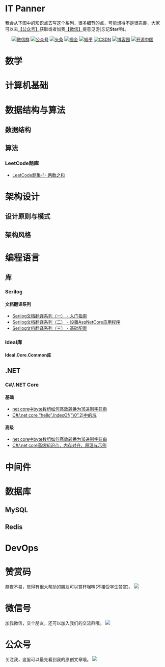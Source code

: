 ﻿# IT Panner

我会从下图中的知识点去写这个系列，很多细节的点，可能想得不是很完善，大家可以去[【公众号】](#公众号)获取或者加我[【微信】](#微信)提意见(别忘记**Star**哟)。


<p align="center">
  <a href="#微信"><img src="https://img.shields.io/badge/weChat-微信群-blue.svg" alt="微信群"></a>
  <a href="#公众号"><img src="https://img.shields.io/badge/公众号-IT规划师-lightgrey.svg" alt="公众号"></a>
  <a href="https://www.toutiao.com/c/user/token/MS4wLjABAAAAglpgOCuXZXXyifatKX4HTiUdge6AS_TLNucazVkphrg/"><img src="https://img.shields.io/badge/toutiao-头条-9cf" alt="头条"></a>
  <a href="https://juejin.im/user/2330620383998413"><img src="https://img.shields.io/badge/juejin-掘金-blue.svg" alt="掘金"></a>
  <a href="https://www.zhihu.com/people/hugogoos"><img src="https://img.shields.io/badge/zhihu-知乎-informational" alt="知乎"></a>
  <a href="https://me.csdn.net/zhulianfang1991"><img src="https://img.shields.io/badge/csdn-CSDN-red.svg" alt="CSDN"></a>
  <a href="https://www.cnblogs.com/hugogoos"><img src="https://img.shields.io/badge/cnblogs-博客园-important.svg" alt="博客园"></a>
  <a href="https://my.oschina.net/u/4767676"><img src="https://img.shields.io/badge/oschina-开源中国-green" alt="开源中国"></a>
</p>

# 数学
# 计算机基础
# 数据结构与算法

## 数据结构  

## 算法  
### LeetCode题库
  - [LeetCode题集-1- 两数之和](https://mp.weixin.qq.com/s/FEEFHtJ_zCCai1w0CCdwPQ)
   
# 架构设计

## 设计原则与模式  

## 架构风格  
# 编程语言

## 库
### Serilog
#### 文档翻译系列
  - [Serilog文档翻译系列（一） - 入门指南](https://mp.weixin.qq.com/s/iWa34SeJTNxDk2wL1WhfQQ)
  - [Serilog文档翻译系列（二） - 设置AspNetCore应用程序](https://mp.weixin.qq.com/s/ciUS9ye5E8eqQsDP1v-LIA)
  - [Serilog文档翻译系列（三） - 基础配置](https://mp.weixin.qq.com/s/Px7oz4sZFMzoN6w6HqGdig)
### Ideal库
#### Ideal.Core.Common库

## .NET
### C#/.NET Core
#### 基础
  - [net core中byte数组如何高效转换为16进制字符串](https://mp.weixin.qq.com/s/U-2nkoQ80x_ehS6KDRWLgg)
  - [C#/.net core “hello”.IndexOf(“\0”,2)中的坑](https://mp.weixin.qq.com/s/mFigIMTF-HfWbnrJn-rIsw)
#### 高级
  - [net core中byte数组如何高效转换为16进制字符串](https://mp.weixin.qq.com/s/U-2nkoQ80x_ehS6KDRWLgg)
  - [C#/.net core高级知识点，内存对齐，原理与示例](https://mp.weixin.qq.com/s/BxE_GUcwAVR_aJOaiu_hMg)


# 中间件

# 数据库
## MySQL

## Redis


# DevOps


# 赞赏码

熬夜不易，觉得有很大帮助的朋友可以赏杯咖啡(不接受学生赞赏)。
![](https://gitee.com/hugogoos/Planner/raw/master/images/tip_code.jpg)

# 微信号

加我微信，交个朋友，还可以加入我们的交流群哦。
<a name="微信"></a>
![](https://gitee.com/hugogoos/Planner/raw/master/images/wechat.jpg)

# 公众号

关注我，这里可以最先看到我的原创文章哦。
<a name="公众号"></a>
![](https://gitee.com/hugogoos/Planner/raw/master/images/public_account.png)

